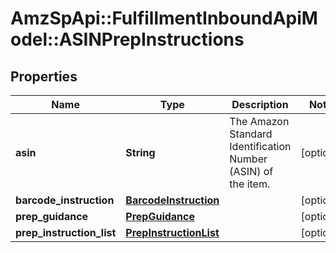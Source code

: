 # AmzSpApi::FulfillmentInboundApiModel::ASINPrepInstructions

## Properties
Name | Type | Description | Notes
------------ | ------------- | ------------- | -------------
**asin** | **String** | The Amazon Standard Identification Number (ASIN) of the item. | [optional] 
**barcode_instruction** | [**BarcodeInstruction**](BarcodeInstruction.md) |  | [optional] 
**prep_guidance** | [**PrepGuidance**](PrepGuidance.md) |  | [optional] 
**prep_instruction_list** | [**PrepInstructionList**](PrepInstructionList.md) |  | [optional] 


